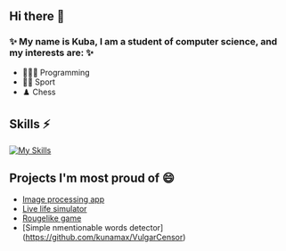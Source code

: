 ## Hi there 👋

### ✨ My name is Kuba, I am a student of computer science, and my interests are: ✨
- 👨🏼‍💻 Programming
- 🏃‍♂️ Sport
- ♟️ Chess

## Skills ⚡
[![My Skills](https://skillicons.dev/icons?i=python,java,mongodb,go,git)](https://skillicons.dev)

## Projects I'm most proud of 😄
- [Image processing app](https://github.com/kunamax/CppProject)
- [Live life simulator](https://github.com/MateuszMaciaszczyk/DarwinWorld_Maciaszczyk_Sadkiewicz)
- [Rougelike game](https://github.com/kunamax/PythonProject)
- [Simple nmentionable words detector] (https://github.com/kunamax/VulgarCensor)

<!--
**kunamax/kunamax** is a ✨ _special_ ✨ repository because its `README.md` (this file) appears on your GitHub profile.

Here are some ideas to get you started:

- 🔭 I’m currently working on ...
- 🌱 I’m currently learning ...
- 👯 I’m looking to collaborate on ...
- 🤔 I’m looking for help with ...
- 💬 Ask me about ...
- 📫 How to reach me: ...
- 😄 Pronouns: ...
- ⚡ Fun fact: ...
-->

